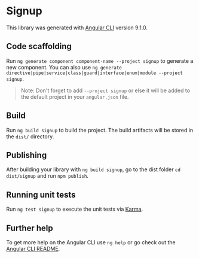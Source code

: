 # Signup

This library was generated with [Angular CLI](https://github.com/angular/angular-cli) version 9.1.0.

## Code scaffolding

Run `ng generate component component-name --project signup` to generate a new component. You can also use `ng generate directive|pipe|service|class|guard|interface|enum|module --project signup`.
> Note: Don't forget to add `--project signup` or else it will be added to the default project in your `angular.json` file. 

## Build

Run `ng build signup` to build the project. The build artifacts will be stored in the `dist/` directory.

## Publishing

After building your library with `ng build signup`, go to the dist folder `cd dist/signup` and run `npm publish`.

## Running unit tests

Run `ng test signup` to execute the unit tests via [Karma](https://karma-runner.github.io).

## Further help

To get more help on the Angular CLI use `ng help` or go check out the [Angular CLI README](https://github.com/angular/angular-cli/blob/master/README.md).
